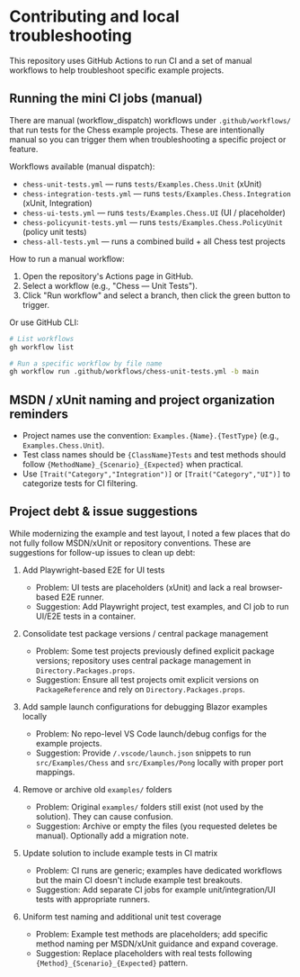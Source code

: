 # Contributing and local troubleshooting

This repository uses GitHub Actions to run CI and a set of manual workflows to help troubleshoot specific example projects.

## Running the mini CI jobs (manual)

There are manual (workflow_dispatch) workflows under `.github/workflows/` that run tests for the Chess example projects. These are intentionally manual so you can trigger them when troubleshooting a specific project or feature.

Workflows available (manual dispatch):
- `chess-unit-tests.yml` — runs `tests/Examples.Chess.Unit` (xUnit)
- `chess-integration-tests.yml` — runs `tests/Examples.Chess.Integration` (xUnit, Integration)
- `chess-ui-tests.yml` — runs `tests/Examples.Chess.UI` (UI / placeholder)
- `chess-policyunit-tests.yml` — runs `tests/Examples.Chess.PolicyUnit` (policy unit tests)
- `chess-all-tests.yml` — runs a combined build + all Chess test projects

How to run a manual workflow:
1. Open the repository's Actions page in GitHub.
2. Select a workflow (e.g., "Chess — Unit Tests").
3. Click "Run workflow" and select a branch, then click the green button to trigger.

Or use GitHub CLI:

```bash
# List workflows
gh workflow list

# Run a specific workflow by file name
gh workflow run .github/workflows/chess-unit-tests.yml -b main
```

## MSDN / xUnit naming and project organization reminders
- Project names use the convention: `Examples.{Name}.{TestType}` (e.g., `Examples.Chess.Unit`).
- Test class names should be `{ClassName}Tests` and test methods should follow `{MethodName}_{Scenario}_{Expected}` when practical.
- Use `[Trait("Category","Integration")]` or `[Trait("Category","UI")]` to categorize tests for CI filtering.

## Project debt & issue suggestions
While modernizing the example and test layout, I noted a few places that do not fully follow MSDN/xUnit or repository conventions. These are suggestions for follow-up issues to clean up debt:

1) Add Playwright-based E2E for UI tests
   - Problem: UI tests are placeholders (xUnit) and lack a real browser-based E2E runner.
   - Suggestion: Add Playwright project, test examples, and CI job to run UI/E2E tests in a container.

2) Consolidate test package versions / central package management
   - Problem: Some test projects previously defined explicit package versions; repository uses central package management in `Directory.Packages.props`.
   - Suggestion: Ensure all test projects omit explicit versions on `PackageReference` and rely on `Directory.Packages.props`.

3) Add sample launch configurations for debugging Blazor examples locally
   - Problem: No repo-level VS Code launch/debug configs for the example projects.
   - Suggestion: Provide `/.vscode/launch.json` snippets to run `src/Examples/Chess` and `src/Examples/Pong` locally with proper port mappings.

4) Remove or archive old `examples/` folders
   - Problem: Original `examples/` folders still exist (not used by the solution). They can cause confusion.
   - Suggestion: Archive or empty the files (you requested deletes be manual). Optionally add a migration note.

5) Update solution to include example tests in CI matrix
   - Problem: CI runs are generic; examples have dedicated workflows but the main CI doesn't include example test breakouts.
   - Suggestion: Add separate CI jobs for example unit/integration/UI tests with appropriate runners.

6) Uniform test naming and additional unit test coverage
   - Problem: Example test methods are placeholders; add specific method naming per MSDN/xUnit guidance and expand coverage.
   - Suggestion: Replace placeholders with real tests following `{Method}_{Scenario}_{Expected}` pattern.

